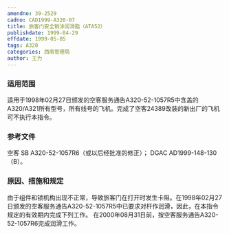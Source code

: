 ```yaml
---
amendno: 39-2529
cadno: CAD1999-A320-07
title: 旅客门安全销涂润滑脂（ATA52）
publishdate: 1999-04-29
effdate: 1999-05-05
tags: A320
categories: 西南管理局
author: 王力
---
```


### 适用范围 
适用于1998年02月27日颁发的空客服务通告A320-52-1057R5中含盖的A320/A321所有型号，所有线号的飞机。完成了空客24389改装的新出厂的飞机可不执行本指令。

<!--more-->
### 参考文件
  空客 SB A320-52-1057R6（或以后经批准的修正）； 
DGAC AD1999-148-130（B）。

### 原因、措施和规定 
 由于组件和锁机构出现不正常，导致旅客门在打开时发生卡阻。在1998年02月27日颁发的空客服务通告A320-52-1057R5中已要求对杆作润滑，因此，在本指令规定的有效期内完成下列工作。
在2000年08月31日前，按空客服务通告A320-52-1057R6完成润滑工作。
